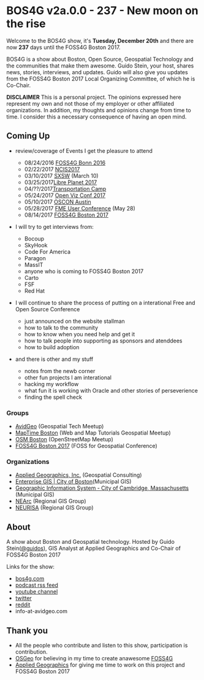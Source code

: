 # BOS4G v2a.0.0 - 237 - New moon on the rise

Welcome to the BOS4G show, it's **Tuesday, December 20th** and there are now **237** days until the FOSS4G Boston 2017.

BOS4G is a show about Boston, Open Source, Geospatial Technology and the communities that make them awesome. Guido Stein, your host, shares news, stories, interviews, and updates. Guido will also give you updates from the FOSS4G Boston 2017 Local Organizing Committee, of which he is Co-Chair.

**DISCLAIMER** This is a personal project. The opinions expressed here represent my own and not those of my employer or other affiliated organizations. In addition, my thoughts and opinions change from time to time. I consider this a necessary consequence of having an open mind.

## Coming Up

- review/coverage of Events I get the pleasure to attend

  - 08/24/2016 [FOSS4G Bonn 2016](http://2016.foss4g.org)
  - 02/22/2017 [NCIS2017](http://ncgisconference.com)
  - 03/10/2017 [SXSW](https://www.sxsw.com) (March 10)
  - 03/25/2017[Libre Planet 2017](https://libreplanet.org/2017)
  - 04/??/2017[Transportation Camp](http://transportationcamp.org)
  - 05/24/2017 [Open Viz Conf 2017](https://openvisconf.com/#register)
  - 05/10/2017 [OSCON Austin](http://conferences.oreilly.com/oscon/oscon-tx)
  - 05/28/2017 [FME User Conference](https://fmeuc.com) (May 28)
  - 08/14/2017 [FOSS4G Boston 2017](http://2017.foss4g.org/)

- I will try to get interviews from:

  - Bocoup
  - SkyHook
  - Code For America
  - Paragon
  - MassIT
  - anyone who is coming to FOSS4G Boston 2017
  - Carto
  - FSF
  - Red Hat

- I will continue to share the process of putting on a interational Free and Open Source Conference

  - just announced on the website stallman
  - how to talk to the community
  - how to know when you need help and get it
  - how to talk people into supporting as sponsors and atenddees
  - how to build adoption

- and there is other and my stuff

  - notes from the newb corner
  - other fun projects I am interational
  - hacking my workflow
  - what fun it is working with Oracle and other stories of perseverience
  - finding the spell check

### Groups

- [AvidGeo](http://www.avidgeo.com) (Geospatial Tech Meetup)
- [MapTime Boston](http://www.meetup.com/Maptime-Boston) (Web and Map Tutorials Geospatial Meetup)
- [OSM Boston](http://www.meetup.com/OpenStreetMap-Boston) (OpenStreetMap Meetup)
- [FOSS4G Boston 2017](http://2017.foss4g.org) (FOSS for Geospatial Conference)

### Organizations

- [Applied Geographics, Inc.](www.appgeo.com) (Geospatial Consulting)
- [Enterprise GIS | City of Boston](https://www.cityofboston.gov/maps/)(Municipal GIS)
- [Geographic Information System - City of Cambridge, Massachusetts](http://www.cambridgema.gov/GIS/) (Municipal GIS)
- [NEArc](http://www.northeastarc.org/) (Regional GIS Group)
- [NEURISA](http://www.neurisa.org/) (Regional GIS Group)

## About

A show about Boston and Geospatial technology. Hosted by Guido Stein([@guidos](http://www.twitter.com/guidos)), GIS Analyst at Applied Geographics and Co-Chair of FOSS4G Boston 2017

Links for the show:

- [bos4g.com](http://bos4g.com)
- [podcast rss feed](http://feeds.soundcloud.com/users/soundcloud:users:208014781/sounds.rss)
- [youtube channel](https://www.youtube.com/channel/UCZaniYbhIE23wmZU48-XgQg)
- [twitter](http://www.twitter.com/bos4g)
- [reddit](https://www.reddit.com/r/bos4g)
- info-at-avidgeo.com

## Thank you

- All the people who contribute and listen to this show, participation is contribution.
- [OSGeo](http://www.osgeo.org/) for believing in my time to create anawesome [FOSS4G](http://foss4g.org)
- [Applied Geographics](http://appgeo.com) for giving me time to work on this project and FOSS4G Boston 2017
